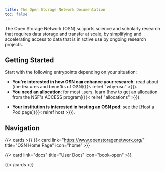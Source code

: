 ```yaml
---
title: The Open Storage Network Documentation
toc: false
---
```


The Open Storage Network (OSN) supports science and scholarly research that requires data storage and transfer at scale, by simplifying and accelerating access to data that is in active use by ongoing research projects. 

## Getting Started

Start with the following entrypoints depending on your situation:

- **You're interested in how OSN can enhance your research**: read about [the features and benefits of OSN]({{< relref "why-osn" >}}). 
- **You need an allocation**: for most users, learn [how to get an allocation from the NSF's ACCESS program]({{< relref "allocations" >}}).
<!-- - **You want to use your new allocation**: visit the [quick start guide](). -->
- **Your institution is interested in hosting an OSN pod**: see the [Host a Pod page]({{< relref host >}}).

## Navigation

{{< cards >}}
  {{< card link="https://www.openstoragenetwork.org/" title="OSN Home Page" icon="home" >}}
  <!-- {{< card link="docs/quick-start" title="Quick Start Guide" icon="lightning-bolt" >}} -->
  {{< card link="docs" title="User Docs" icon="book-open" >}}
  <!-- {{< card link="tutorials" title="Tutorials" icon="pencil" >}} -->
  <!-- {{< card link="about" title="About" icon="user" >}} -->
  <!-- {{< card link="about#get-help" title="Get Help" icon="question-mark-circle" >}}
  {{< card link="pod-hosts" title="Pod Hosts" icon="cloud-upload" >}} -->
{{< /cards >}}

